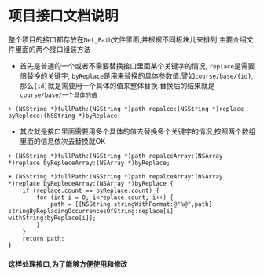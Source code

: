 # 项目接口文档说明

整个项目的接口都存放在`Net_Path`文件里面,并根据不同板块儿来排列.主要介绍文件里面的两个接口组装方法

*    首先是普通的一个或者不需要替换接口里面某个关键字的情况, `replace`是需要倍替换的关键字, `byReplace`是用来替换的具体参数值.譬如`course/base/{id}`,那么`{id}`就是需要用一个具体的值来整体替换.替换后的结果就是`course/base/一个具体的值`

```
+ (NSString *)fullPath:(NSString *)path repalce:(NSString *)replace byReplece:(NSString *)byReplace;
```
* 其次就是接口里面需要用多个具体的值去替换多个关键字的情况,按照两个数组里面的信息依次去替换就OK

```
+ (NSString *)fullPath:(NSString *)path repalceArray:(NSArray *)replace byRepleceArray:(NSArray *)byReplace;

+ (NSString *)fullPath:(NSString *)path repalceArray:(NSArray *)replace byRepleceArray:(NSArray *)byReplace {
    if (replace.count == byReplace.count) {
        for (int i = 0; i<replace.count; i++) {
            path = [[NSString stringWithFormat:@"%@",path] stringByReplacingOccurrencesOfString:replace[i] withString:byReplace[i]];
        }
    }
    return path;
}
```
#### 这样处理接口,为了能够方便使用和修改

